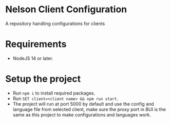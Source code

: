 # Nelson Client Configuration
A repository handling configurations for clients

# Requirements
- NodeJS 14 or later.

# Setup the project
- Run `npm i` to install required packages.
- Run `SET client=<client name> && npm run start`.
- The project will run at port 5000 by default and use the config and language file from selected client, make sure the proxy port in BUI is the same as this project to make configurations and languages work.